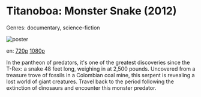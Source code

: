 # Titanoboa: Monster Snake (2012)

Genres: documentary, science-fiction

![poster](http://image.tmdb.org/t/p/w500/vLZ6LAa3UKuj8EQkQ0NZkNfBukV.jpg)

en:
  [720p](magnet:?xt=urn:btih:615B6D44501BE5E4CC56DE3244B3D20AAA0A48A4&tr=udp://glotorrents.pw:6969/announce&tr=udp://tracker.opentrackr.org:1337/announce&tr=udp://torrent.gresille.org:80/announce&tr=udp://tracker.openbittorrent.com:80&tr=udp://tracker.coppersurfer.tk:6969&tr=udp://tracker.leechers-paradise.org:6969&tr=udp://p4p.arenabg.ch:1337&tr=udp://tracker.internetwarriors.net:1337)
  [1080p](magnet:?xt=urn:btih:62B4D42107DE3DEE1D8036E4B7EC83A8666C9015&tr=udp://glotorrents.pw:6969/announce&tr=udp://tracker.opentrackr.org:1337/announce&tr=udp://torrent.gresille.org:80/announce&tr=udp://tracker.openbittorrent.com:80&tr=udp://tracker.coppersurfer.tk:6969&tr=udp://tracker.leechers-paradise.org:6969&tr=udp://p4p.arenabg.ch:1337&tr=udp://tracker.internetwarriors.net:1337)
  


In the pantheon of predators, it's one of the greatest discoveries since the T-Rex: a snake 48 feet long, weighing in at 2,500 pounds.  Uncovered from a treasure trove of fossils in a Colombian coal mine, this serpent is revealing a lost world of giant creatures.  Travel back to the period following the extinction of dinosaurs and encounter this monster predator.